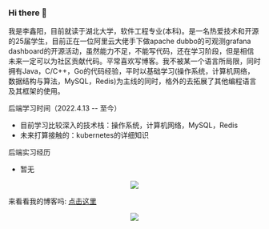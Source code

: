### Hi there 👋
我是李鑫阳，目前就读于湖北大学，软件工程专业(本科)。是一名热爱技术和开源的25届学生，目前正在一位阿里云大佬手下做apache dubbo的可观测grafana dashboard的开源活动，虽然能力不足，不能写代码，还在学习阶段，但是相信未来一定可以为社区贡献代码。平常喜欢写博客。我不被某一个语言所局限，同时拥有Java，C/C++，Go的代码经验，平时以基础学习(操作系统，计算机网络，数据结构与算法，MySQL，Redis)为主线的同时，格外的去拓展了其他编程语言及其框架的使用。

后端学习时间（2022.4.13 -- 至今）

- 目前学习比较深入的技术栈：操作系统，计算机网络，MySQL，Redis
- 未来打算接触的：kubernetes的详细知识

后端实习经历

- 暂无
 
 <div align="center"> <img src="https://stats.justsong.cn/api/csdn?id=qq_61039408"> </div>


来看看我的博客吗: <a href="https://blog.csdn.net/qq_61039408" title="点击这里">点击这里</a>

<div align="center"> <img src="https://github-readme-stats.vercel.app/api?username=sjmshsh&show_icons=true&theme=radical" /> </div>



<!--
**sjmshsh/sjmshsh** is a ✨ _special_ ✨ repository because its `README.md` (this file) appears on your GitHub profile.

Here are some ideas to get you started:

- 🔭 I’m currently working on ...
- 🌱 I’m currently learning ...
- 👯 I’m looking to collaborate on ...
- 🤔 I’m looking for help with ...
- 💬 Ask me about ...
- 📫 How to reach me: ...
- 😄 Pronouns: ...
- ⚡ Fun fact: ...
-->
